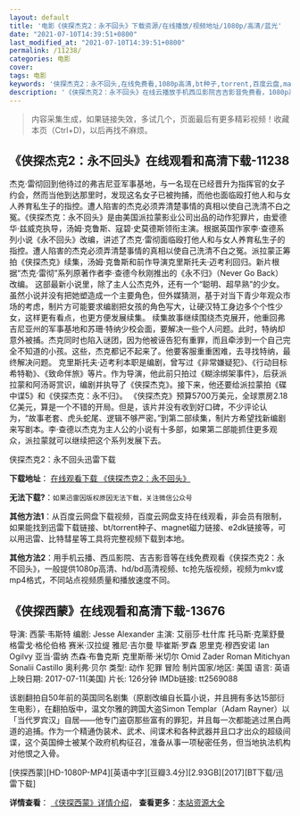 ```yaml
---
layout: default
title: '电影《侠探杰克2：永不回头》下载资源/在线播放/视频地址/1080p/高清/蓝光'
date: "2021-07-10T14:39:51+0800"
last_modified_at: "2021-07-10T14:39:51+0800"
permalink: /11238/
categories: 电影
cover:
tags: 电影
keywords: '侠探杰克2：永不回头,在线免费看,1080p高清,bt种子,torrent,百度云盘,magnet,磁力链,迅雷下载资源'
description: '《侠探杰克2：永不回头》在线云播放手机西瓜影院吉吉影音免费看，1080p高清bd/hd未删减完整版和tc抢先枪版，mkv/mp4格式，附带bt/torrent种子、magnet/磁力链、百度云盘、网盘资源迅雷下载链接'
---
```


>内容采集生成，如果链接失效，多试几个，页面最后有更多精彩视频！收藏本页（Ctrl+D)，以后再找不麻烦。


## 《侠探杰克2：永不回头》在线观看和高清下载-11238

杰克·雷彻回到他待过的弗吉尼亚军事基地，与一名现在已经晋升为指挥官的女子约会，然而当他到达那里时，发现这名女子已被拘捕，而他也面临殴打他人和与女人养育私生子的指控。遭人陷害的杰克必须弄清楚事情的真相以使自己洗清不白之冤。《侠探杰克：永不回头》是由美国派拉蒙影业公司出品的动作犯罪片，由爱德华·兹威克执导，汤姆·克鲁斯、寇碧·史莫德斯领衔主演。根据英国作家李·查德系列小说《永不回头》改编，讲述了杰克·雷彻面临殴打他人和与女人养育私生子的指控。遭人陷害的杰克必须弄清楚事情的真相以使自己洗清不白之冤。派拉蒙正筹拍《侠探杰克》续集，汤姆·克鲁斯和前作导演克里斯托夫·迈考利回归。新片根据“杰克·雷彻”系列原著作者李·查德今秋刚推出的《永不归》（Never Go Back）改编。 这部最新小说里，除了主人公杰克外，还有一个“聪明、超早熟”的少女。虽然小说并没有把她塑造成一个主要角色，但外媒猜测，基于对当下青少年观众市场的考虑，制片方可能要求编剧把女孩的角色写大，让硬汉特工身边多个个性少女，这样更有看点，也更方便发展续集。 续集故事继续围绕杰克展开，他重回弗吉尼亚州的军事基地和苏珊·特纳少校会面，要解决一些个人问题。此时，特纳却意外被捕。杰克同时也陷入谜团，因为他被诬告犯有重罪，而且牵涉到一个自己完全不知道的小孩。这些，杰克都记不起来了。他要客服重重困难，去寻找特纳，最终解决问题。 克里斯托夫·迈考利本职是编剧，曾写过《非常嫌疑犯》、《行动目标希特勒》、《致命伴旅》等片。作为导演，他此前只拍过《糊涂绑架事件》，后获派拉蒙和阿汤哥赏识，编剧并执导了《侠探杰克》。接下来，他还要给派拉蒙拍《碟中谍5》和《侠探杰克：永不归》。 《侠探杰克》预算5700万美元，全球票房2.18亿美元，算是一个不错的开局。但是，该片并没有收到好口碑，不少评论认为，“故事老套、虎头蛇尾、逻辑不够严密。”到第二部续集，制片方希望找新编剧来写剧本。李·查德以杰克为主人公的小说有十多部，如果第二部能抓住更多观众，派拉蒙就可以继续把这个系列发展下去。


侠探杰克2：永不回头迅雷下载

**下载地址**： [在线观看下载 《侠探杰克2：永不回头》](https://www.993dy.com//vod-detail-id-25074.html) 


**无法下载?**：`如果迅雷因版权原因无法下载，关注微信公众号 `

**其他方法1**：从百度云网盘下载视频，百度云网盘支持在线观看，非会员有限制，如果能找到迅雷下载链接、bt/torrent种子、magnet磁力链接、e2dk链接等，可以用迅雷、比特彗星等工具将完整视频下载到本地。

**其他方法2**：用手机云播、西瓜影院、吉吉影音等在线免费观看《侠探杰克2：永不回头》，一般提供1080p高清、hd/bd高清视频、tc抢先版视频，视频为mkv或mp4格式，不同站点视频质量和播放速度不同。


## 《侠探西蒙》在线观看和高清下载-13676

导演: 西蒙·韦斯特 编剧: Jesse Alexander 主演: 艾丽莎·杜什库 托马斯·克莱舒曼 格雷戈·格伦伯格 赛米·汉拉缇 雅尼·吉尔曼 毕崔斯·罗森 恩里克·穆西安诺 Ian Ogilvy 亚当·雷纳 杰森·布鲁克斯 克里斯蒂·米切尔 Omid Zader Roman Mitichyan Sonalii Castillo 奥利弗·贝尔 类型: 动作 犯罪 冒险 制片国家/地区: 美国 语言: 英语 上映日期: 2017-07-11(美国) 片长: 126分钟 IMDb链接: tt2569088

该剧翻拍自50年前的英国同名剧集（原剧改编自长篇小说，并且拥有多达15部衍生电影），在翻拍版中，温文尔雅的跨国大盗Simon Templar（Adam Rayner）以「当代罗宾汉」自居——他专门盗窃那些富有的罪犯，并且每一次都能逃过黑白两道的追捕。作为一个精通伪装术、武术、间谍术和各种武器并且口才出众的超级间谍，这个英国绅士被某个政府机构征召，准备从事一项秘密任务，但当地执法机构对他恨之入骨。


[侠探西蒙][HD-1080P-MP4][英语中字][豆瓣3.4分][2.93GB][2017][BT下载/迅雷下载]

**详情查看**： [《侠探西蒙》详情介绍](/movie/13676/)， **查看更多**：[本站资源大全](/movie/t/all/)

